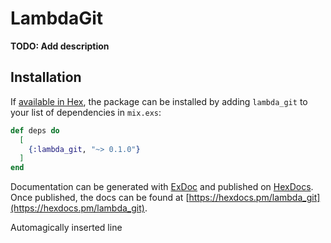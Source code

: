 # LambdaGit

**TODO: Add description**

## Installation

If [available in Hex](https://hex.pm/docs/publish), the package can be installed
by adding `lambda_git` to your list of dependencies in `mix.exs`:

```elixir
def deps do
  [
    {:lambda_git, "~> 0.1.0"}
  ]
end
```

Documentation can be generated with [ExDoc](https://github.com/elixir-lang/ex_doc)
and published on [HexDocs](https://hexdocs.pm). Once published, the docs can
be found at [https://hexdocs.pm/lambda_git](https://hexdocs.pm/lambda_git).


Automagically inserted line